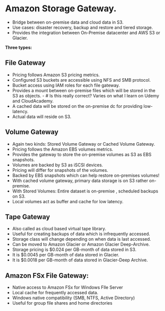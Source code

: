 # Amazon Storage Gateway.

- Bridge between on-premise data and cloud data in S3.
- Use cases: disaster recovery, backup and restore and tiered storage.
- Provides the integration between On-Premise datacenter and AWS S3 or Glacier.

**Three types:**

## File Gateway
- Pricing follows Amazon S3 pricing metrics.
- Configured S3 buckets are accessible using NFS and SMB protocol.
- Bucket access using IAM roles for each file gateway.
- Provides a mount between on-premise files which will be stored in the S3 as objects. - # Is this really correct? Varies on what I learn on Udemy and CloudAcademy.
- A cached data will be stored on the on-premise dc for providing low-latency.
- Actual data will reside on S3.

## Volume Gateway
- Again two kinds: Stored Volume Gateway or Cached Volume Gateway.
- Pricing follows the Amazon EBS volumes metrics.
- Provides the gateway to store the on-premise volumes as S3 as EBS snapshots.
- Volumes are backed by S3 as iSCSI devices.
- Pricing will differ for snapshots of the volumes.
- Backed by EBS snapshots which can help restore on-premises volumes!
- With cached volume gateway, primary data storage is on S3 rather on-premise.
- With Stored Volumes: Entire dataset is on-premise , scheduled backups on S3.
- Local volumes act as buffer and cache for low latency.

## Tape Gateway
- Also called as cloud based virtual tape library.
- Useful for creating backups of data which is infrequently accessed.
- Storage class will change depending on when data is last accessed.
- Can be moved to Amazon Glacier or Amazon Glacier Deep-Archive.
- Storage pricing is $0.024 per GB-month of data stored in S3.
- It is $0.0045 per GB-month of data stored in Glacier.
- It is $0.0018 per GB-month of data stored in Glacier-Deep Archive.
 
## Amazon FSx File Gateway:
- Native access to Amazon FSx for Windows FIle Server
- Local cache for frequently accessed data.
- Windows native compatibility (SMB, NTFS, Active Directory)
- Useful for group file shares and home directories
